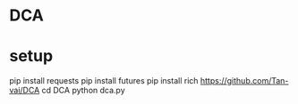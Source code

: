 # DCA

# setup

pip install requests
pip install futures
pip install rich
https://github.com/Tan-vai/DCA
cd DCA
python dca.py
